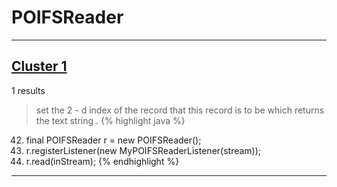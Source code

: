 # POIFSReader

***

## [Cluster 1](./1)
1 results
> set the 2 - d index of the record that this record is to be which returns the text string . 
{% highlight java %}
42. final POIFSReader r = new POIFSReader();
44. r.registerListener(new MyPOIFSReaderListener(stream));
45. r.read(inStream);
{% endhighlight %}

***

